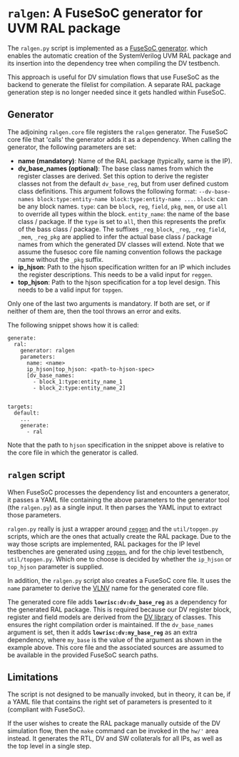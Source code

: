 # `ralgen`: A FuseSoC generator for UVM RAL package

The `ralgen.py` script is implemented as a
[FuseSoC generator](https://fusesoc.readthedocs.io/en/stable/user/build_system/generators.html).
which enables the automatic creation of the SystemVerilog UVM RAL package and
its insertion into the dependency tree when compiling the DV testbench.

This approach is useful for DV simulation flows that use FuseSoC as the backend
to generate the filelist for compilation. A separate RAL package generation
step is no longer needed since it gets handled within FuseSoC.

## Generator

The adjoining `ralgen.core` file registers the `ralgen` generator. The FuseSoC
core file that 'calls' the generator adds it as a dependency. When calling the
generator, the following parameters are set:
* **name (mandatory)**: Name of the RAL package (typically, same is the IP).
* **dv_base_names (optional)**: The base class names from which the register
  classes are derived. Set this option to derive the register classes not from
  the default `dv_base_reg`, but from user defined custom class definitions.
  This argument follows the following format:
  `--dv-base-names block:type:entity-name block:type:entity-name ...`.
  `block`: can be any block names.
  `type`: can be `block`, `reg`, `field`, `pkg`, `mem`, or use `all` to override
  all types within the block.
  `entity_name`: the name of the base class / package. If the `type` is set to `all`,
  then this represents the prefix of the bass class / package. The suffixes
  `_reg_block`, `_reg`, `_reg_field`, `_mem`, `_reg_pkg` are applied to infer the
  actual base class / package names from which the generated DV classes will extend.
  Note that we assume the fusesoc core file naming convention follows the package
  name without the `_pkg` suffix.
* **ip_hjson**: Path to the hjson specification written for an IP which includes
  the register descriptions. This needs to be a valid input for `reggen`.
* **top_hjson**: Path to the hjson specification for a top level design. This
  needs to be a valid input for `topgen`.

Only one of the last two arguments is mandatory. If both are set, or if neither
of them are, then the tool throws an error and exits.

The following snippet shows how it is called:
```
generate:
  ral:
    generator: ralgen
    parameters:
      name: <name>
      ip_hjson|top_hjson: <path-to-hjson-spec>
      [dv_base_names:
        - block_1:type:entity_name_1
        - block_2:type:entity_name_2]


targets:
  default:
    ...
    generate:
      - ral
```

Note that the path to `hjson` specification in the snippet above is relative
to the core file in which the generator is called.

## `ralgen` script

When FuseSoC processes the dependency list and encounters a generator, it
passes a YAML file containing the above parameters to the generator tool
(the `ralgen.py`) as a single input. It then parses the YAML input to
extract those parameters.

`ralgen.py` really is just a wrapper around
[`reggen`](../../../../util/reggen/doc/setup_and_use.md) and the `util/topgen.py`
scripts, which are the ones that actually create the RAL package.
Due to the way those scripts are implemented, RAL packages for the IP level
testbenches are generated using
[`reggen`](../../../../util/reggen/README.md), and for the chip level
testbench, `util/topgen.py`. Which one to choose is decided by whether
the `ip_hjson` or `top_hjson` parameter is supplied.

In addition, the `ralgen.py` script also creates a FuseSoC core file. It uses
the `name` parameter to derive the
[VLNV](https://fusesoc.readthedocs.io/en/stable/user/build_system/core_files.html#naming-the-core-file)
name for the generated core file.

The generated core file adds **`lowrisc:dv:dv_base_reg`** as a dependency for
the generated RAL package. This is required because our DV register block,
register and field models are derived from the
[DV library](../../sv/dv_lib/README.md) of classes. This
ensures the right compilation order is maintained. If the `dv_base_names`
argument is set, then it adds **`lowrisc:dv:my_base_reg`** as an extra
dependency, where `my_base` is the value of the argument as shown in the
example above. This core file and the associated sources are assumed to be
available in the provided FuseSoC search paths.

## Limitations

The script is not designed to be manually invoked, but in theory, it can be, if
a YAML file that contains the right set of parameters is presented to it
(compliant with FuseSoC).

If the user wishes to create the RAL package manually outside of the DV
simulation flow, then the `make` command can be invoked in the `hw/'` area
instead. It generates the RTL, DV and SW collaterals for all IPs, as well as
the top level in a single step.
